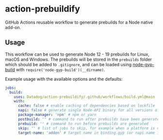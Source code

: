 # action-prebuildify

GitHub Actions reusable workflow to generate prebuilds for a Node native add-on.

## Usage

This workflow can be used to generate Node 12 - 19 prebuilds for Linux, macOS
and Windows. The prebuilds will be stored in the `prebuilds` folder which should
be added to `.gitignore`, and can be loaded using
[node-gyp-build](https://www.npmjs.com/package/node-gyp-build) with
`require('node-gyp-build')(__dirname)`.

Example usage with the available options and the defaults:

```yaml
jobs:
  build:
    uses: Datadog/action-prebuildify/.github/workflows/build.yml@main
    with:
      cache: false # enable caching of dependencies based on lockfile
      napi: false # generate single Node-API binary for all versions of Node
      package-manager: 'npm' # npm or yarn
      postbuild: '' # command to run after prebuilds have been generated
      prebuild: '' # command to run before prebuilds are generated
      skip: '' # list of jobs to skip, for example when a platform is not supported
      target-name: 'addon' # target name in binding.gyp (or napi.name in package.json for napi-rs projects)
```
